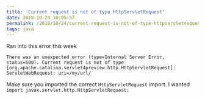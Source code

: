 ```yaml
---
title: 'Current request is not of type HttpServletRequest'
date: 2018-10-24 10:05:57
permalink: /2018/10/24/current-request-is-not-of-type-httpservletrequest/
tags: java
---
```


Ran into this error this week

`There was an unexpected error (type=Internal Server Error, status=500). Current request is not of type [org.apache.catalina.servlet4preview.http.HttpServletRequest]: ServletWebRequest: uri=/my/url/`

Make sure you imported the correct `HttpServletRequest` import. I wanted `import javax.servlet.http.HttpServletRequest;`
